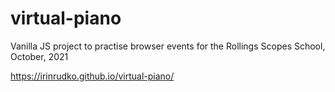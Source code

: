 # virtual-piano
Vanilla JS project to practise browser events for the Rollings Scopes School, October, 2021


https://irinrudko.github.io/virtual-piano/

